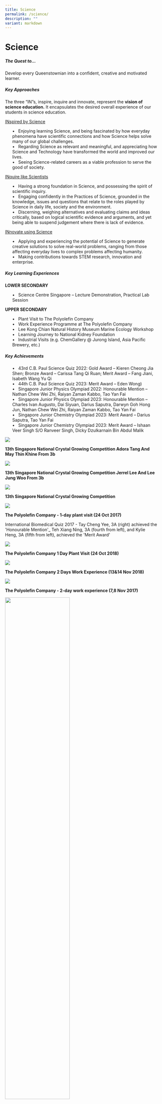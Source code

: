 ```yaml
---
title: Science
permalink: /science/
description: ""
variant: markdown
---
```

Science 
==================

##### **The Quest to…**


Develop every Queenstownian into a confident, creative and motivated learner. 

##### **Key Approaches**

The three “IN”s, inspire, inquire and innovate, represent the **vision of science education.** It encapsulates the desired overall experience of our students in science education.

<u>INspired by Science</u>
<ul>
•	&nbsp; Enjoying learning Science, and being fascinated by how everyday phenomena have scientific connections and how Science helps solve many of our global challenges.<br>
•	&nbsp; Regarding Science as relevant and meaningful, and appreciating how Science and Technology have transformed the world and improved our lives. <br>
•	&nbsp; Seeing Science-related careers as a viable profession to serve the good of society.
</ul>
	
<u>INquire like Scientists</u><br>
<ul>
•	&nbsp; Having a strong foundation in Science, and possessing the spirit of scientific inquiry. <br>
•	&nbsp; Engaging confidently in the Practices of Science, grounded in the knowledge, issues and questions that relate to the roles played by Science in daily life, society and the environment.<br>
•	&nbsp; Discerning, weighing alternatives and evaluating claims and ideas critically, based on logical scientific evidence and arguments, and yet being able to suspend judgement where there is lack of evidence.
</ul>

<u>INnovate using Science</u><br>
<ul>
•	&nbsp; Applying and experiencing the potential of Science to generate creative solutions to solve real-world problems, ranging from those affecting everyday lives to complex problems affecting humanity. <br>
•	&nbsp; Making contributions towards STEM research, innovation and enterprise.
</ul>
	
##### **Key Learning Experiences**


**LOWER SECONDARY**
<ul>
•	&nbsp; Science Centre Singapore – Lecture Demonstration, Practical Lab Session
</ul>

**UPPER SECONDARY**
<ul>
•	&nbsp; Plant Visit to The Polyolefin Company<br>
•	&nbsp; Work Experience Programme at The Polyolefin Company<br>
•	&nbsp; Lee Kong Chian Natural History Museum Marine Ecology Workshop<br>
•	&nbsp; Learning Journey to National Kidney Foundation<br>
•	&nbsp; Industrial Visits (e.g. ChemGallery @ Jurong Island, Asia Pacific Brewery, etc.)
</ul>

##### **Key Achievements**

<ul>
•	&nbsp; 43rd C.B. Paul Science Quiz 2022: Gold Award – Kieren Cheong Jia Shen; Bronze Award – Carissa Tang Qi Ruan; Merit Award – Fang Jiani, Isabeth Wang Yu Qi<br>
•	&nbsp; 44th C.B. Paul Science Quiz 2023: Merit Award – Eden Wong)<br>
•	&nbsp; Singapore Junior Physics Olympiad 2022: Honourable Mention – Nathan Chew Wei Zhi, Raiyan Zaman Kabbo, Tao Yan Fai<br>
•	&nbsp; Singapore Junior Physics Olympiad 2023: Honourable Mention – Charles Ivan Augusto, Dai Siyuan, Darius Saputra, Darwyn Goh Hong Jun, Nathan Chew Wei Zhi, Raiyan Zaman Kabbo, Tao Yan Fai<br>
•	&nbsp; Singapore Junior Chemistry Olympiad 2023: Merit Award – Darius Saputra, Tao Yan Fai<br>
•	&nbsp; Singapore Junior Chemistry Olympiad 2023: Merit Award – Ishaan Veer Singh S/O Ranveer Singh, Dicky Dzulkarnain Bin Abdul Malik
</ul>


![](/images/Departments/Science%202.jpg)

**13th Singapore National Crystal Growing Competition Adora Tang And May Thin Khine From 3b**

![](/images/Departments/Science%203.jpg)

**13th Singapore National Crystal Growing Competition Jerrel Lee And Lee Jung Woo From 3b**

![](/images/Departments/Science%204.jpg)

**13th Singapore National Crystal Growing Competition**


![](/images/Departments/Science%205.jpg)

**The Polyolefin Company - 1-day plant visit (24 Oct 2017)**

International Biomedical Quiz 2017 - Tay Cheng Yee, 3A (right) achieved the 'Honourable Mention'\_ Teh Xiang Ning, 3A (fourth from left), and Kylie Heng, 3A (fifth from left), achieved the 'Merit Award'

![](/images/Departments/Science%206.jpeg)

**The Polyolefin Company 1 Day Plant Visit (24 Oct 2018)**

![](/images/Departments/Science%207.jpg)

**The Polyolefin Company 2 Days Work Experience (13&amp;14 Nov 2018)**

![](/images/Departments/Science%208.jpg)

**The Polyolefin Company - 2-day work experience (7,8 Nov 2017)**

<img src="/images/Departments/Science%209.jpg" style="width:65%">

**Unity Scientific Innovation Challenge With Singapore Polytechnic And Energy Research Institute @ Ntu (uspe) 2019 2**

<img src="/images/Departments/Science%2010.jpg" style="width:65%">

**Unity Scientific Innovation Challenge With Singapore Polytechnic And Energy Research Institute @ Ntu (uspe) 2019**

![](/images/Departments/Science%2011.jpg)

**International Biomedical Quiz 2017**

International Biomedical Quiz 2017 - Tay Cheng Yee, 3A (right) 'Honourable Mention'\_ Teh Xiang Ning, 3A (fourth from left), and Kylie Heng, 3A (fifth from left), 'Merit Award'


<img src="/images/Departments/Science%2012-min.jpg" style="width:45%">

<center>Physics Teachers</center>

<img src="/images/Departments/Science%2013.jpg" style="width:45%">

<center>Biology Teachers</center>

<img src="/images/Departments/Science%2014.jpg" style="width:45%">
		 
<center>Chemistry Teachers</center>